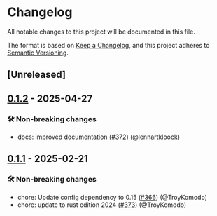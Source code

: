 # Changelog

<!--
This file is automatically generated by our release process.
DO NOT edit it directly.
If you want to add a change log entry for this package,
please create a new file in /changes.d/<pr-number>.toml
Refer to the [README.md](/changes.d/README.md) for more information.
-->

All notable changes to this project will be documented in this file.

The format is based on [Keep a Changelog](https://keepachangelog.com/en/1.0.0/),
and this project adheres to [Semantic Versioning](https://semver.org/spec/v2.0.0.html).

## [Unreleased]

## [0.1.2](https://github.com/ScuffleCloud/scuffle/compare/scuffle-settings-v0.1.1...scuffle-settings-v0.1.2) - 2025-04-27

### 🛠️ Non-breaking changes

- docs: improved documentation ([#372](https://github.com/scufflecloud/scuffle/pull/372)) (@lennartkloock)

## [0.1.1](https://github.com/ScuffleCloud/scuffle/compare/scuffle-settings-v0.1.0...scuffle-settings-v0.1.1) - 2025-02-21

### 🛠️ Non-breaking changes

- chore: Update config dependency to 0.15 ([#366](https://github.com/scufflecloud/scuffle/pull/366)) (@TroyKomodo)
- chore: update to rust edition 2024 ([#373](https://github.com/scufflecloud/scuffle/pull/373)) (@TroyKomodo)
